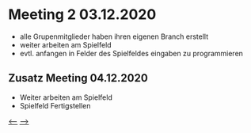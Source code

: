 
# Meeting 2 03.12.2020

- alle Grupenmitglieder haben ihren eigenen Branch erstellt
- weiter arbeiten am Spielfeld
- evtl. anfangen in Felder des Spielfeldes eingaben zu programmieren


## Zusatz Meeting 04.12.2020

- Weiter arbeiten am Spielfeld
- Spielfeld Fertigstellen

[<--](README.md) [-->](Meeting3.md)
